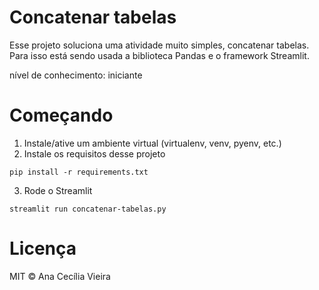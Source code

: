 # Concatenar tabelas
Esse projeto soluciona uma atividade muito simples, concatenar tabelas. Para isso está sendo usada a biblioteca Pandas e o framework Streamlit.

nível de conhecimento: iniciante

# Começando
1. Instale/ative um ambiente virtual (virtualenv, venv, pyenv, etc.)
2. Instale os requisitos desse projeto
```
pip install -r requirements.txt
```

3. Rode o Streamlit
```
streamlit run concatenar-tabelas.py
```

# Licença
MIT © Ana Cecília Vieira